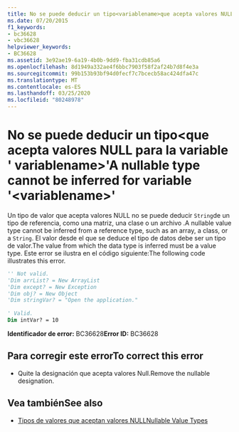 ```yaml
---
title: No se puede deducir un tipo<variablename>que acepta valores NULL para la variable ' '
ms.date: 07/20/2015
f1_keywords:
- bc36628
- vbc36628
helpviewer_keywords:
- BC36628
ms.assetid: 3e92ae19-6a19-4b0b-9dd9-fba31cdb85a6
ms.openlocfilehash: 8d1949a332ae4f6bbc7903f58f2af24b7d8f4e3a
ms.sourcegitcommit: 99b153b93bf94d0fecf7c7bcecb58ac424dfa47c
ms.translationtype: MT
ms.contentlocale: es-ES
ms.lasthandoff: 03/25/2020
ms.locfileid: "80248978"
---
```

# <a name="a-nullable-type-cannot-be-inferred-for-variable-variablename"></a><span data-ttu-id="34762-102">No se puede deducir un tipo\<que acepta valores NULL para la variable ' variablename>'</span><span class="sxs-lookup"><span data-stu-id="34762-102">A nullable type cannot be inferred for variable '\<variablename>'</span></span>
<span data-ttu-id="34762-103">Un tipo de valor que acepta valores NULL no se puede deducir `String`de un tipo de referencia, como una matriz, una clase o un archivo .</span><span class="sxs-lookup"><span data-stu-id="34762-103">A nullable value type cannot be inferred from a reference type, such as an array, a class, or a `String`.</span></span> <span data-ttu-id="34762-104">El valor desde el que se deduce el tipo de datos debe ser un tipo de valor.</span><span class="sxs-lookup"><span data-stu-id="34762-104">The value from which the data type is inferred must be a value type.</span></span> <span data-ttu-id="34762-105">Este error se ilustra en el código siguiente:</span><span class="sxs-lookup"><span data-stu-id="34762-105">The following code illustrates this error.</span></span>  
  
```vb  
'' Not valid.
'Dim arrList? = New ArrayList  
'Dim except? = New Exception  
'Dim obj? = New Object  
'Dim stringVar? = "Open the application."  
  
' Valid.  
Dim intVar? = 10  
```  
  
 <span data-ttu-id="34762-106">**Identificador de error:** BC36628</span><span class="sxs-lookup"><span data-stu-id="34762-106">**Error ID:** BC36628</span></span>  
  
## <a name="to-correct-this-error"></a><span data-ttu-id="34762-107">Para corregir este error</span><span class="sxs-lookup"><span data-stu-id="34762-107">To correct this error</span></span>  
  
- <span data-ttu-id="34762-108">Quite la designación que acepta valores Null.</span><span class="sxs-lookup"><span data-stu-id="34762-108">Remove the nullable designation.</span></span>  
  
## <a name="see-also"></a><span data-ttu-id="34762-109">Vea también</span><span class="sxs-lookup"><span data-stu-id="34762-109">See also</span></span>

- [<span data-ttu-id="34762-110">Tipos de valores que aceptan valores NULL</span><span class="sxs-lookup"><span data-stu-id="34762-110">Nullable Value Types</span></span>](../../visual-basic/programming-guide/language-features/data-types/nullable-value-types.md)
